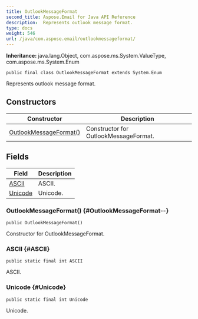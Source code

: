 ```yaml
---
title: OutlookMessageFormat
second_title: Aspose.Email for Java API Reference
description:  Represents outlook message format.
type: docs
weight: 546
url: /java/com.aspose.email/outlookmessageformat/
---
```

**Inheritance:**
java.lang.Object, com.aspose.ms.System.ValueType, com.aspose.ms.System.Enum
```
public final class OutlookMessageFormat extends System.Enum
```

Represents outlook message format.
## Constructors

| Constructor | Description |
| --- | --- |
| [OutlookMessageFormat()](#OutlookMessageFormat--) | Constructor for OutlookMessageFormat. |
## Fields

| Field | Description |
| --- | --- |
| [ASCII](#ASCII) | ASCII. |
| [Unicode](#Unicode) | Unicode. |
### OutlookMessageFormat() {#OutlookMessageFormat--}
```
public OutlookMessageFormat()
```


Constructor for OutlookMessageFormat.

### ASCII {#ASCII}
```
public static final int ASCII
```


ASCII.

### Unicode {#Unicode}
```
public static final int Unicode
```


Unicode.

